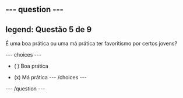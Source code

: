 --- question ---
---
legend: Questão 5 de 9
---

É uma boa prática ou uma má prática ter favoritismo por certos jovens?

--- choices ---
- ( ) Boa prática

- (x) Má prática
--- /choices ---

--- /question ---
